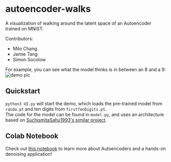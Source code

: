 # autoencoder-walks

A visualization of walking around the latent space of an Autoencoder trained on MNIST.  

Contributors:
- Milo Chang
- Jamie Tang
- Simon Socolow
  
For example, you can see what the model thinks is in between an 8 and a 9:  ![demo pic](https://raw.githubusercontent.com/ssocolow/autoencoder-walks/main/demo.png)  

## Quickstart
`python3 UI.py` will start the demo, which loads the pre-trained model from `rando.pt` and ten digits from `firstTenDigits.pt`.  
The code for the model can be found in `model.py`, and uses an architecture based on [SuchismitaSahu1993's similar project](https://github.com/SuchismitaSahu1993/Autoencoder-on-MNIST-in-Pytorch/blob/master/Autoencoder.py).

## Colab Notebook
Check out [this notebook](https://colab.research.google.com/drive/1d6SCKH-AVXe5JO0dLGqVVMnzxSvtHRE1?usp=sharing) to learn more about Autoencoders and a hands-on denoising application!

